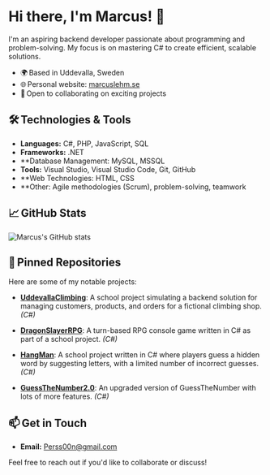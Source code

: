 # Hi there, I'm Marcus! 👋

I'm an aspiring backend developer passionate about programming and problem-solving. My focus is on mastering C# to create efficient, scalable solutions.

- 🌍 Based in Uddevalla, Sweden
- 🌐 Personal website: [marcuslehm.se](https://marcuslehm.se)
- 💼 Open to collaborating on exciting projects

## 🛠️ Technologies & Tools

- **Languages:** C#, PHP, JavaScript, SQL
- **Frameworks:** .NET
- **Database Management: MySQL, MSSQL
- **Tools:** Visual Studio, Visual Studio Code, Git, GitHub
- **Web Technologies: HTML, CSS
- **Other: Agile methodologies (Scrum), problem-solving, teamwork

## 📈 GitHub Stats

![Marcus's GitHub stats](https://github-readme-stats.vercel.app/api?username=Perss00n&show_icons=true&theme=default)

## 📌 Pinned Repositories

Here are some of my notable projects:

- [**UddevallaClimbing**](https://github.com/Perss00n/UddevallaClimbing): A school project simulating a backend solution for managing customers, products, and orders for a fictional climbing shop. *(C#)*

- [**DragonSlayerRPG**](https://github.com/Perss00n/DragonSlayerRPG): A turn-based RPG console game written in C# as part of a school project. *(C#)*

- [**HangMan**](https://github.com/Perss00n/HangMan): A school project written in C# where players guess a hidden word by suggesting letters, with a limited number of incorrect guesses. *(C#)*

- [**GuessTheNumber2.0**](https://github.com/Perss00n/GuessTheNumber2.0): An upgraded version of GuessTheNumber with lots of more features. *(C#)*

## 📫 Get in Touch

- **Email:** [Perss00n@gmail.com](mailto:Perss00n@gmail.com)

Feel free to reach out if you'd like to collaborate or discuss!

